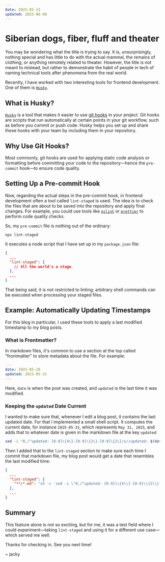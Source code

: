 ```yaml
---
date: 2025-05-31
updated: 2025-06-08
---
```


# Siberian dogs, fiber, fluff and theater

You may be wondering what the title is trying to say. It is, unsurprisingly, nothing special and has little to do with the actual mammal, the remains of clothing, or anything remotely related to theater.
However, the title is not meant to mislead, but rather to demonstrate the habit of people in tech of naming technical tools after phenomena from the real world.

Recently, I have worked with two interesting tools for frontend development. One of them is [`Husky`](https://typicode.github.io/husky/).

## What is Husky?

[`Husky`](https://typicode.github.io/husky/) is a tool that makes it easier to use [git hooks](https://git-scm.com/book/en/v2/Customizing-Git-Git-Hooks) in your project. Git hooks are scripts that run automatically at certain points in your git workflow, such as before you commit or push code. Husky helps you set up and share these hooks with your team by including them in your repository.

## Why Use Git Hooks?

Most commonly, git hooks are used for applying static code analysis or formatting before committing your code to the repository—hence the `pre-commit` hook—to ensure code quality.

## Setting Up a Pre-commit Hook

Now, regarding the actual steps in the pre-commit hook, in frontend development often a tool called `lint-staged` is used. The idea is to check the files that are about to be saved into the repository and apply final changes. For example, you could use tools like [`eslint`](https://eslint.org/) or [`prettier`](https://prettier.io/docs/) to perform code quality checks.

So, my `pre-commit` file is nothing out of the ordinary:

```
npx lint-staged
```

It executes a node script that I have set up in my `package.json` file:

```json
{
  ...
  "lint-staged": {
    // All the world's a stage
  },
  ...
}
```

That being said, it is not restricted to linting; arbitrary shell commands can be executed when processing your staged files.

## Example: Automatically Updating Timestamps

For this blog in particular, I used these tools to apply a last modified timestamp to my blog posts.

### What is Frontmatter?

In markdown files, it's common to use a section at the top called "frontmatter" to store metadata about the file. For example:

```yaml
---
date: 2025-05-28
updated: 2025-05-31
---
```

Here, `date` is when the post was created, and `updated` is the last time it was modified.

### Keeping the `updated` Date Current

I wanted to make sure that, whenever I edit a blog post, it contains the last updated date.
For that I implemented a small shell script. It computes the current date, for instance `2025-05-31`, which represents `May 31, 2025`, and adds that to whatever date is given in the markdown file at the key `updated`:

```sh
sed -i "0,/^updated: [0-9]\{4\}-[0-9]\{2\}-[0-9]\{2\}/s//updated: $(date +%Y-%m-%d)/" "$1"
```

Then I added that to the `lint-staged` section to make sure each time I commit that markdown file, my blog post would get a date that resembles the last modified time:

```json
{
  ...
  "lint-staged": {
    "**/*.md": "sh -c 'sed -i \"0,/^updated: [0-9]\\{4\\}-[0-9]\\{2\\}-[0-9]\\{2\\}/s//updated: $(date +%Y-%m-%d)/\" \"$1\"' _"
  },
  ...
}
```

## Summary

This feature alone is not so exciting, but for me, it was a test field where I could experiment—taking `lint-staged` and using it for a different use case—which served me well.

Thanks for checking in. See you next time!

~ jacky

